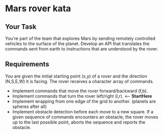# Mars rover kata

## Your Task

You're part of the team that explores Mars by sending remotely controlled vehicles to the surface of the planet. Develop an API that translates the commands sent from earth to instructions that are understood by the rover.

## Requirements
You are given the initial starting point (x,y) of a rover and the direction (N,S,E,W) it is facing.
The rover receives a character array of commands.
- Implement commands that move the rover forward/backward (f,b).
- Implement commands that turn the rover left/right (l,r). <-- **StartHere**
- Implement wrapping from one edge of the grid to another. (planets are spheres after all)
- Implement obstacle detection before each move to a new square. If a given sequence of commands encounters an obstacle, the rover moves up to the last possible point, aborts the sequence and reports the obstacle.
